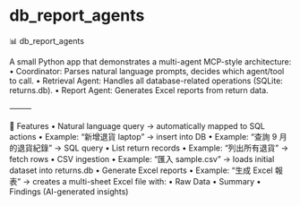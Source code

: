 # db_report_agents
📊 db_report_agents

A small Python app that demonstrates a multi-agent MCP-style architecture:
	•	Coordinator: Parses natural language prompts, decides which agent/tool to call.
	•	Retrieval Agent: Handles all database-related operations (SQLite: returns.db).
	•	Report Agent: Generates Excel reports from return data.

⸻

🚀 Features
	•	Natural language query → automatically mapped to SQL actions
	•	Example: “新增退貨 laptop” → insert into DB
	•	Example: “查詢 9 月的退貨紀錄” → SQL query
	•	List return records
	•	Example: “列出所有退貨” → fetch rows
	•	CSV ingestion
	•	Example: “匯入 sample.csv” → loads initial dataset into returns.db
	•	Generate Excel reports
	•	Example: “生成 Excel 報表” → creates a multi-sheet Excel file with:
	•	Raw Data
	•	Summary
	•	Findings (AI-generated insights)

